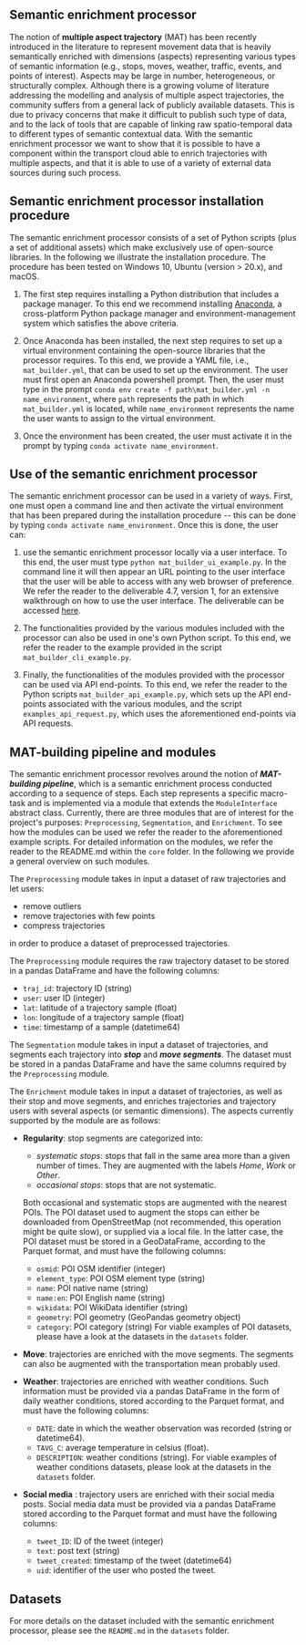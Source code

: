 ## **Semantic enrichment processor**

The notion of **multiple aspect trajectory** (MAT) has
been recently introduced in the literature to represent movement
data that is heavily semantically enriched with dimensions
(aspects) representing various types of semantic information (e.g.,
stops, moves, weather, traffic, events, and points of interest).
Aspects may be large in number, heterogeneous, or structurally
complex. Although there is a growing volume of literature
addressing the modelling and analysis of multiple aspect trajectories, 
the community suffers from a general lack of publicly
available datasets. This is due to privacy concerns that make it
difficult to publish such type of data, and to the lack of tools that
are capable of linking raw spatio-temporal data to different types
of semantic contextual data. With the semantic enrichment processor we want to show
that it is possible to have a component within the transport cloud able
to enrich trajectories with multiple aspects, and that it is able to
use of a variety of external data sources during such process.


## **Semantic enrichment processor installation procedure**

The semantic enrichment processor consists of a set of Python scripts (plus a set of additional assets) which make exclusively use of open-source libraries. In the following we illustrate the installation procedure. The procedure has been tested on Windows 10, Ubuntu (version > 20.x), and macOS.

1. The first step requires installing a Python distribution that includes a package manager. To this end we recommend installing [Anaconda](https://www.anaconda.com/products/distribution), a cross-platform Python package manager and environment-management system which satisfies the above criteria.

2. Once Anaconda has been installed, the next step requires to set up a virtual environment containing the open-source libraries that the processor requires. To this end, we provide a YAML file, i.e., ```mat_builder.yml```, that can be used to set up the environment. The user must first open an Anaconda powershell prompt. Then, the user must type in the prompt ```conda env create -f path\mat_builder.yml -n name_environment```, where ```path``` represents the path in which ```mat_builder.yml``` is located, while ```name_environment``` represents the name the user wants to assign to the virtual environment.

3.	Once the environment has been created, the user must activate it in the prompt by typing ```conda activate name_environment```.


## **Use of the semantic enrichment processor**

The semantic enrichment processor can be used in a variety of ways.
First, one must open a command line and then activate the virtual environment that has been prepared during the installation procedure -- this can be done by typing ```conda activate name_environment```. 
Once this is done, the user can:

1. use the semantic enrichment processor locally via a user interface. To this end, the user must type ```python mat_builder_ui_example.py```.
In the command line it will then appear an URL pointing to the user interface that the user will be able to access with any web browser of preference. 
We refer the reader to the deliverable 4.7, version 1, for an extensive walkthrough on how to use the user interface. The deliverable can be accessed [here](https://mobidatalab.eu/publications/).

2. The functionalities provided by the various modules included with the processor can also be used in one's own Python script. 
To this end, we refer the reader to the example provided in the script ```mat_builder_cli_example.py```.

3. Finally, the functionalities of the modules provided with the processor can be used via API end-points. To this end, we refer the reader
to the Python scripts ```mat_builder_api_example.py```, which sets up the API end-points associated with the various modules, and the script ```examples_api_request.py```, which uses the aforementioned end-points via API requests. 


## **MAT-building pipeline** and **modules**

The semantic enrichment processor revolves around the notion of ***MAT-building pipeline***, which is a
semantic enrichment process conducted according to a sequence of steps. Each step represents a specific macro-task
and is implemented via a module that extends the ``ModuleInterface`` abstract class. Currently, there are three modules that are of interest 
for the project's purposes: ```Preprocessing```, ```Segmentation```, and ```Enrichment```. 
To see how the modules can be used we refer the reader to the aforementioned example scripts.
For detailed information on the modules, we refer the reader to the README.md within the ```core``` folder.
In the following we provide a general overview on such modules. 

The ``Preprocessing`` module takes in input a dataset of raw trajectories and let users:

- remove outliers
- remove trajectories with few points
- compress trajectories

in order to produce a dataset of preprocessed trajectories.

The ``Preprocessing`` module requires the raw trajectory dataset to be stored in a pandas DataFrame and have the following columns:
- ```traj_id```: trajectory ID (string)
- ```user```: user ID (integer)
- ```lat```: latitude of a trajectory sample (float)
- ```lon```: longitude of a trajectory sample (float)
- ```time```: timestamp of a sample (datetime64)

The ``Segmentation`` module takes in input a dataset of trajectories, and segments each trajectory into ***stop*** and ***move segments***. The dataset must be stored in a pandas DataFrame and have the same columns required by the ```Preprocessing``` module.

The ``Enrichment`` module takes in input a dataset of trajectories, as well as their stop and move segments, and enriches trajectories and trajectory users with several aspects (or semantic dimensions). The aspects currently supported by the module are as follows:
- **Regularity**: stop segments are categorized into:
  - *systematic stops*: stops that fall in the same area more than a given number of times. They are augmented with the labels  *Home*, *Work* or *Other*.
  - *occasional stops*: stops that are not systematic.
    
  Both occasional and systematic stops are augmented with the nearest POIs. 
  The POI dataset used to augment the stops can either be downloaded from OpenStreetMap (not recommended, this operation might be quite slow),
  or supplied via a local file. In the latter case, the POI dataset must be stored in a GeoDataFrame, according to the Parquet format, and must
  have the following columns:
  - ```osmid```: POI OSM identifier (integer)
  - ```element_type```: POI OSM element type (string)
  - ```name```: POI native name (string)
  - ```name:en```: POI English name (string) 
  - ```wikidata```: POI WikiData identifier (string)
  - ```geometry```: POI geometry (GeoPandas geometry object)
  - ```category```: POI category (string)
  For viable examples of POI datasets, please have a look at the datasets in the ```datasets``` folder.


- **Move**: trajectories are enriched with the move segments. The segments can also be augmented with the transportation mean probably used.


- **Weather**: trajectories are enriched with weather conditions. Such information must be provided via a pandas DataFrame in the form of daily weather conditions, stored according to the 
  Parquet format, and must have the following columns:
  - ```DATE```: date in which the weather observation was recorded (string or datetime64).
  - ```TAVG_C```: average temperature in celsius (float).
  - ```DESCRIPTION```: weather conditions (string).
  For viable examples of weather conditions datasets, please look at the datasets in the ```datasets``` folder.


- **Social media** : trajectory users are enriched with their social media posts. Social media data must be provided via a pandas DataFrame stored according to 
  the Parquet format and must have the following columns:
  - ```tweet_ID```: ID of the tweet (integer)
  - ```text```: post text (string)
  - ```tweet_created```: timestamp of the tweet (datetime64)
  - ```uid```: identifier of the user who posted the tweet.


## **Datasets**

For more details on the dataset included with the semantic enrichment processor, please see the ```README.md``` in the ```datasets``` folder.
